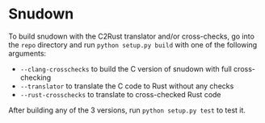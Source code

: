 # Snudown
To build snudown with the C2Rust translator and/or cross-checks, go into the `repo` directory and run `python setup.py build` with one of the following arguments:
* `--clang-crosschecks` to build the C version of snudown with full cross-checking
* `--translator` to translate the C code to Rust without any checks
* `--rust-crosschecks` to translate to cross-checked Rust code

After building any of the 3 versions, run `python setup.py test` to test it.
